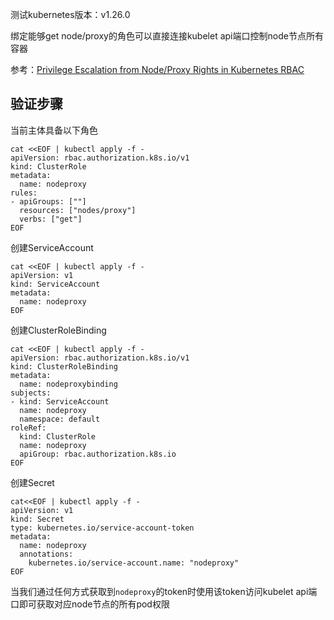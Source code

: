 
测试kubernetes版本：v1.26.0

绑定能够get node/proxy的角色可以直接连接kubelet api端口控制node节点所有容器

参考：[Privilege Escalation from Node/Proxy Rights in Kubernetes RBAC](https://blog.aquasec.com/privilege-escalation-kubernetes-rbac)

## 验证步骤

当前主体具备以下角色

```shell
cat <<EOF | kubectl apply -f -
apiVersion: rbac.authorization.k8s.io/v1
kind: ClusterRole
metadata:
  name: nodeproxy
rules:
- apiGroups: [""]
  resources: ["nodes/proxy"]
  verbs: ["get"]
EOF
```

创建ServiceAccount

```shell
cat <<EOF | kubectl apply -f -
apiVersion: v1
kind: ServiceAccount
metadata:
  name: nodeproxy
EOF
```

创建ClusterRoleBinding

```shell
cat <<EOF | kubectl apply -f -
apiVersion: rbac.authorization.k8s.io/v1
kind: ClusterRoleBinding
metadata:
  name: nodeproxybinding
subjects:
- kind: ServiceAccount
  name: nodeproxy
  namespace: default
roleRef:
  kind: ClusterRole
  name: nodeproxy
  apiGroup: rbac.authorization.k8s.io
EOF
```

创建Secret

```shell
cat<<EOF | kubectl apply -f -
apiVersion: v1
kind: Secret
type: kubernetes.io/service-account-token
metadata:
  name: nodeproxy
  annotations:
    kubernetes.io/service-account.name: "nodeproxy"
EOF
```

当我们通过任何方式获取到`nodeproxy`的token时使用该token访问kubelet api端口即可获取对应node节点的所有pod权限